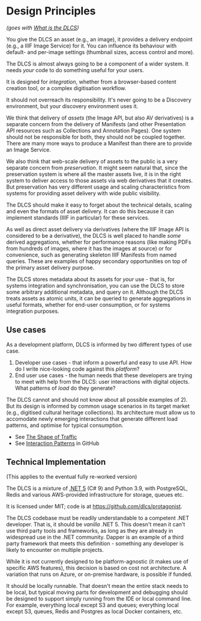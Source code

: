# Design Principles

_(goes with [What is the DLCS](../what-is-dlcs-io.md))_

You give the DLCS an asset (e.g., an image), it provides a delivery endpoint (e.g., a IIIF Image Service) for it. You can influence its behaviour with default- and per-image settings (thumbnail sizes, access control and more).

The DLCS is almost always going to be a component of a wider system. It needs _your_ code to do something useful for your users.

It is designed for _integration_, whether from a browser-based content creation tool, or a complex digitisation workflow.

It should not overreach its responsibility. It's never going to be a Discovery environment, but your discovery environment uses it. 

We think that delivery of _assets_ (the Image API, but also AV derivatives) is a separate concern from the delivery of Manifests (and other Presentation API resources such as Collections and Annotation Pages). One system should not be responsible for both, they should not be coupled together. There are many more ways to produce a Manifest than there are to provide an Image Service. 

We also think that web-scale delivery of assets to the public is a very separate concern from _preservation_. It might seem natural that, since the preservation system is where all the master assets live, it is in the right system to deliver access to those assets via web derivatives that it creates. But preservation has very different usage and scaling characteristics from systems for providing asset delivery with wide public visibility. 

The DLCS should make it easy to forget about the technical details, scaling and even the formats of asset delivery. It can do this because it can implement standards (IIIF in particular) for these services. 

As well as direct asset delivery via derivatives (where the IIIF Image API is considered to be a derivative), the DLCS is well placed to handle _some_ derived aggregations, whether for performance reasons (like making PDFs from hundreds of images, where it has the images at source) or for convenience, such as generating skeleton IIIF Manifests from named queries. These are examples of happy secondary opportunities on top of the primary asset delivery purpose.

The DLCS stores metadata about its assets for _your_ use - that is, for systems integration and synchronisation, you can use the DLCS to store some arbitrary additional metadata, and query on it. Although the DLCS treats assets as atomic units, it can be queried to generate aggregations in useful formats, whether for end-user consumption, or for systems integration purposes.

## Use cases

As a development platform, DLCS is informed by two different types of use case.

1) Developer use cases - that inform a powerful and easy to use API. How do I write nice-looking code against this _platform_?
2) End user use cases - the human needs that these developers are trying to meet with help from the DLCS: user interactions with digital objects. What patterns of _load_ do they generate?

The DLCS cannot and should not know about all possible examples of 2). But its design is informed by common usage scenarios in its target market (e.g., digitised cultural heritage collections). Its architecture must allow us to accomodate newly emerging interactions that generate different load patterns, and optimise for typical consumption.

* See [The Shape of Traffic](006-appendix-shape-of-traffic.md)
* See [Interaction Patterns](https://github.com/dlcs/protagonist/issues?q=label%3A%22Interaction+Pattern%22+sort%3Acreated-asc) in GitHub

## Technical Implementation

(This applies to the eventual fully re-worked version)

The DLCS is a mixture of [.NET 5](https://dotnet.microsoft.com/) (C# 9) and Python 3.9, with PostgreSQL, Redis and various AWS-provided infrastructure for storage, queues etc.

It is licensed under MIT; code is at https://github.com/dlcs/protagonist.

The DLCS codebase must be readily understandable to a competent .NET developer. That is, it should be _vanilla_ .NET 5. This doesn't mean it can't use third party tools and frameworks, as long as they are already in widespread use in the .NET community. Dapper is an example of a third party framework that meets this definition - something any developer is likely to encounter on multiple projects.

While it is not currently designed to be platform-agnostic (it makes use of specific AWS features), this decision is based on cost not architecture. A variation that runs on Azure, or on-premise hardware, is possible if funded.

It should be locally runnable. That doesn't mean the entire stack needs to be local, but typical moving parts for development and debugging should be designed to support simply running from the IDE or local command line. For example, everything local except S3 and queues; everything local except S3, queues, Redis and Postgres as local Docker containers, etc.